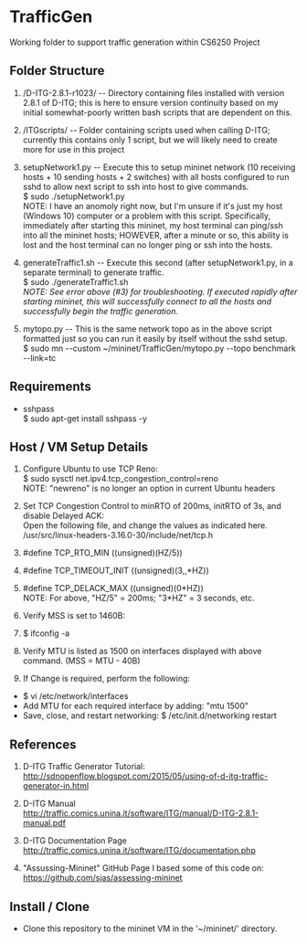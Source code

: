 # TrafficGen
Working folder to support traffic generation within CS6250 Project

## Folder Structure

1. /D-ITG-2.8.1-r1023/ -- Directory containing files installed with version 2.8.1 of D-ITG; this is here to ensure version continuity based on my initial somewhat-poorly written bash scripts that are dependent on this.

2. /ITGscripts/ -- Folder containing scripts used when calling D-ITG; currently this contains only 1 script, but we will likely need to create more for use in this project

3. setupNetwork1.py -- Execute this to setup mininet network (10 receiving hosts + 10 sending hosts + 2 switches) with all hosts configured to run sshd to allow next script to ssh into host to give commands.  
$ sudo ./setupNetwork1.py   
NOTE: I have an anomoly right now, but I'm unsure if it's just my host (Windows 10) computer or a problem with this script. Specifically, immediately after starting this mininet, my host terminal can ping/ssh into all the mininet hosts; HOWEVER, after a minute or so, this ability is lost and the host terminal can no longer ping or ssh into the hosts.

4. generateTraffic1.sh -- Execute this second (after setupNetwork1.py, in a separate terminal) to generate traffic.  
$ sudo ./generateTraffic1.sh  
*NOTE: See error above (#3) for troubleshooting. If executed rapidly after starting mininet, this will successfully connect to all the hosts and successfully begin the traffic generation.*

5. mytopo.py -- This is the same network topo as in the above script formatted just so you can run it easily by itself without the sshd setup.   
$ sudo mn --custom ~/mininet/TrafficGen/mytopo.py --topo benchmark --link=tc

## Requirements
* sshpass  
$ sudo apt-get install sshpass -y

## Host / VM Setup Details
1. Configure Ubuntu to use TCP Reno:  
   $ sudo sysctl net.ipv4.tcp_congestion_control=reno   
   NOTE: "newreno" is no longer an option in current Ubuntu headers

2. Set TCP Congestion Control to minRTO of 200ms, initRTO of 3s,  and disable Delayed ACK:  
   Open the following file, and change the values as indicated here.  
   /usr/src/linux-headers-3.16.0-30/include/net/tcp.h
  1. #define TCP_RTO_MIN     ((unsigned)(HZ/5))
  2. #define TCP_TIMEOUT_INIT ((unsigned)(3,,\*HZ))   
  3. #define TCP_DELACK_MAX  ((unsigned)(0\*HZ))      
  NOTE: For above, "HZ/5" = 200ms; "3\*HZ" = 3 seconds, etc.  


3. Verify MSS is set to 1460B:  
  1. $ ifconfig -a  
  2. Verify MTU is listed as 1500 on interfaces displayed with above command. (MSS = MTU - 40B)
  3. If Change is required, perform the following:  
   * $ vi /etc/network/interfaces  
   * Add MTU for each required interface by adding: "mtu 1500"  
   * Save, close, and restart networking: $ /etc/init.d/networking restart  


## References
1. D-ITG Traffic Generator Tutorial:  
http://sdnopenflow.blogspot.com/2015/05/using-of-d-itg-traffic-generator-in.html

2. D-ITG Manual  
http://traffic.comics.unina.it/software/ITG/manual/D-ITG-2.8.1-manual.pdf

3. D-ITG Documentation Page  
http://traffic.comics.unina.it/software/ITG/documentation.php

4. "Assussing-Mininet" GitHub Page I based some of this code on:  
https://github.com/sjas/assessing-mininet

## Install / Clone
* Clone this repository to the mininet VM in the '~/mininet/' directory.


